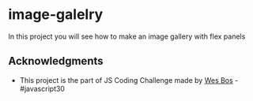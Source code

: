 # image-galelry

In this project you will see how to make an image gallery with flex panels


## Acknowledgments

* This project is the part of JS Coding Challenge made by [Wes Bos](https://javascript30.com/) - #javascript30
